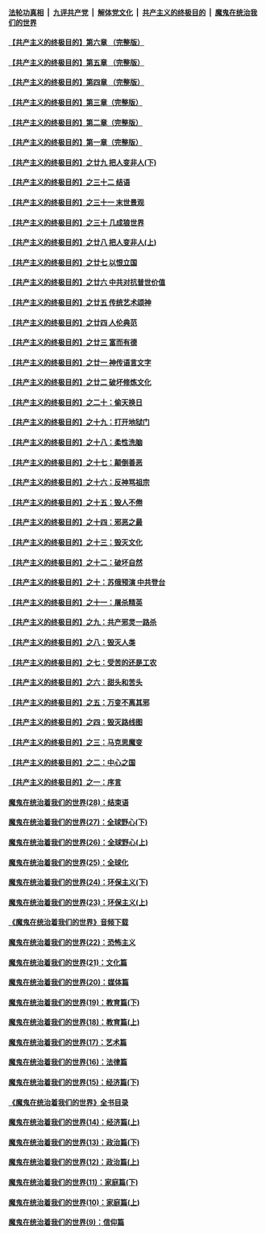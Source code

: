 

####  [法轮功真相](../../../../basic/blob/master/README.md?t=05142201) &nbsp;|&nbsp; [九评共产党](../../../../9ping.md/blob/master/README.md?t=05142201) &nbsp;|&nbsp; [解体党文化](../../../../jtdwh.md/blob/master/README.md?t=05142201)  &nbsp;|&nbsp; [共产主义的终极目的](../../../../gczydzjmd.md/blob/master/README.md?t=05142201) &nbsp;|&nbsp; [魔鬼在统治我们的世界](../../../../mgztzwmdsj.md/blob/master/README.md?t=05142201) 

#### [【共产主义的终极目的】第六章 （完整版）](../pages/nsc422/n11428913.md?t=05142201) 

#### [【共产主义的终极目的】第五章 （完整版）](../pages/nsc422/n11428912.md?t=05142201) 

#### [【共产主义的终极目的】第四章 （完整版）](../pages/nsc422/n11428907.md?t=05142201) 

#### [【共产主义的终极目的】第三章（完整版）](../pages/nsc422/n11428848.md?t=05142201) 

#### [【共产主义的终极目的】第二章（完整版）](../pages/nsc422/n11428831.md?t=05142201) 

#### [【共产主义的终极目的】第一章（完整版）](../pages/nsc422/n11417651.md?t=05142201) 

#### [【共产主义的终极目的】之廿九 把人变非人(下)](../pages/nsc422/n11344140.md?t=05142201) 

#### [【共产主义的终极目的】之三十二 结语](../pages/nsc422/n11360535.md?t=05142201) 

#### [【共产主义的终极目的】之三十一 末世景观](../pages/nsc422/n11351129.md?t=05142201) 

#### [【共产主义的终极目的】之三十 几成狼世界](../pages/nsc422/n11348280.md?t=05142201) 

#### [【共产主义的终极目的】之廿八 把人变非人(上)](../pages/nsc422/n11340492.md?t=05142201) 

#### [【共产主义的终极目的】之廿七 以恨立国](../pages/nsc422/n11336944.md?t=05142201) 

#### [【共产主义的终极目的】之廿六 中共对抗普世价值](../pages/nsc422/n11324785.md?t=05142201) 

#### [【共产主义的终极目的】之廿五 传统艺术颂神](../pages/nsc422/n11296396.md?t=05142201) 

#### [【共产主义的终极目的】之廿四 人伦典范](../pages/nsc422/n11296397.md?t=05142201) 

#### [【共产主义的终极目的】之廿三 富而有德](../pages/nsc422/n11283598.md?t=05142201) 

#### [【共产主义的终极目的】之廿一 神传语言文字](../pages/nsc422/n11263265.md?t=05142201) 

#### [【共产主义的终极目的】之廿二 破坏修炼文化](../pages/nsc422/n11245728.md?t=05142201) 

#### [【共产主义的终极目的】之二十：偷天换日](../pages/nsc422/n11238846.md?t=05142201) 

#### [【共产主义的终极目的】之十九：打开地狱门](../pages/nsc422/n11206376.md?t=05142201) 

#### [【共产主义的终极目的】之十八：柔性洗脑](../pages/nsc422/n11199994.md?t=05142201) 

#### [【共产主义的终极目的】之十七：颠倒善恶](../pages/nsc422/n11179782.md?t=05142201) 

#### [【共产主义的终极目的】之十六：反神骂祖宗](../pages/nsc422/n11166798.md?t=05142201) 

#### [【共产主义的终极目的】之十五：毁人不倦](../pages/nsc422/n11166792.md?t=05142201) 

#### [【共产主义的终极目的】之十四：邪恶之最](../pages/nsc422/n11150249.md?t=05142201) 

#### [【共产主义的终极目的】之十三：毁灭文化](../pages/nsc422/n11135227.md?t=05142201) 

#### [【共产主义的终极目的】之十二：破坏自然](../pages/nsc422/n11135214.md?t=05142201) 

#### [【共产主义的终极目的】之十：苏俄预演 中共登台](../pages/nsc422/n11118424.md?t=05142201) 

#### [【共产主义的终极目的】之十一：屠杀精英](../pages/nsc422/n11118442.md?t=05142201) 

#### [【共产主义的终极目的】之九：共产邪灵一路杀](../pages/nsc422/n11114139.md?t=05142201) 

#### [【共产主义的终极目的】之八：毁灭人类](../pages/nsc422/n11108503.md?t=05142201) 

#### [【共产主义的终极目的】之七：受苦的还是工农](../pages/nsc422/n11101809.md?t=05142201) 

#### [【共产主义的终极目的】之六：甜头和苦头](../pages/nsc422/n11096971.md?t=05142201) 

#### [【共产主义的终极目的】之五：万变不离其邪](../pages/nsc422/n11091285.md?t=05142201) 

#### [【共产主义的终极目的】之四：毁灭路线图](../pages/nsc422/n11086284.md?t=05142201) 

#### [【共产主义的终极目的】之三：马克思魔变](../pages/nsc422/n11061941.md?t=05142201) 

#### [【共产主义的终极目的】之二：中心之国](../pages/nsc422/n11047728.md?t=05142201) 

#### [【共产主义的终极目的】之一：序言](../pages/nsc422/n11086077.md?t=05142201) 

#### [魔鬼在统治着我们的世界(28)：结束语](../pages/nsc422/n10936246.md?t=05142201) 

#### [魔鬼在统治着我们的世界(27)：全球野心(下)](../pages/nsc422/n10928319.md?t=05142201) 

#### [魔鬼在统治着我们的世界(26)：全球野心(上)](../pages/nsc422/n10900318.md?t=05142201) 

#### [魔鬼在统治着我们的世界(25)：全球化](../pages/nsc422/n10788205.md?t=05142201) 

#### [魔鬼在统治着我们的世界(24)：环保主义(下)](../pages/nsc422/n10695307.md?t=05142201) 

#### [魔鬼在统治着我们的世界(23)：环保主义(上)](../pages/nsc422/n10688613.md?t=05142201) 

#### [《魔鬼在统治着我们的世界》音频下载](../pages/nsc422/n10635553.md?t=05142201) 

#### [魔鬼在统治着我们的世界(22)：恐怖主义](../pages/nsc422/n10614727.md?t=05142201) 

#### [魔鬼在统治着我们的世界(21)：文化篇](../pages/nsc422/n10597706.md?t=05142201) 

#### [魔鬼在统治着我们的世界(20)：媒体篇](../pages/nsc422/n10586579.md?t=05142201) 

#### [魔鬼在统治着我们的世界(19)：教育篇(下)](../pages/nsc422/n10564808.md?t=05142201) 

#### [魔鬼在统治着我们的世界(18)：教育篇(上)](../pages/nsc422/n10526970.md?t=05142201) 

#### [魔鬼在统治着我们的世界(17)：艺术篇](../pages/nsc422/n10499093.md?t=05142201) 

#### [魔鬼在统治着我们的世界(16)：法律篇](../pages/nsc422/n10485969.md?t=05142201) 

#### [魔鬼在统治着我们的世界(15)：经济篇(下)](../pages/nsc422/n10469975.md?t=05142201) 

#### [《魔鬼在统治着我们的世界》全书目录](../pages/nsc422/n10464261.md?t=05142201) 

#### [魔鬼在统治着我们的世界(14)：经济篇(上)](../pages/nsc422/n10457370.md?t=05142201) 

#### [魔鬼在统治着我们的世界(13)：政治篇(下)](../pages/nsc422/n10448270.md?t=05142201) 

#### [魔鬼在统治着我们的世界(12)：政治篇(上)](../pages/nsc422/n10444576.md?t=05142201) 

#### [魔鬼在统治着我们的世界(11)：家庭篇(下)](../pages/nsc422/n10440961.md?t=05142201) 

#### [魔鬼在统治着我们的世界(10)：家庭篇(上)](../pages/nsc422/n10435448.md?t=05142201) 

#### [魔鬼在统治着我们的世界(9)：信仰篇](../pages/nsc422/n10432159.md?t=05142201) 

